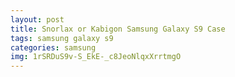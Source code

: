 ```yaml
---
layout: post
title: Snorlax or Kabigon Samsung Galaxy S9 Case
tags: samsung galaxy s9
categories: samsung
img: 1rSRDuS9v-S_EkE-_c8JeoNlqxXrrtmgO
---
```

